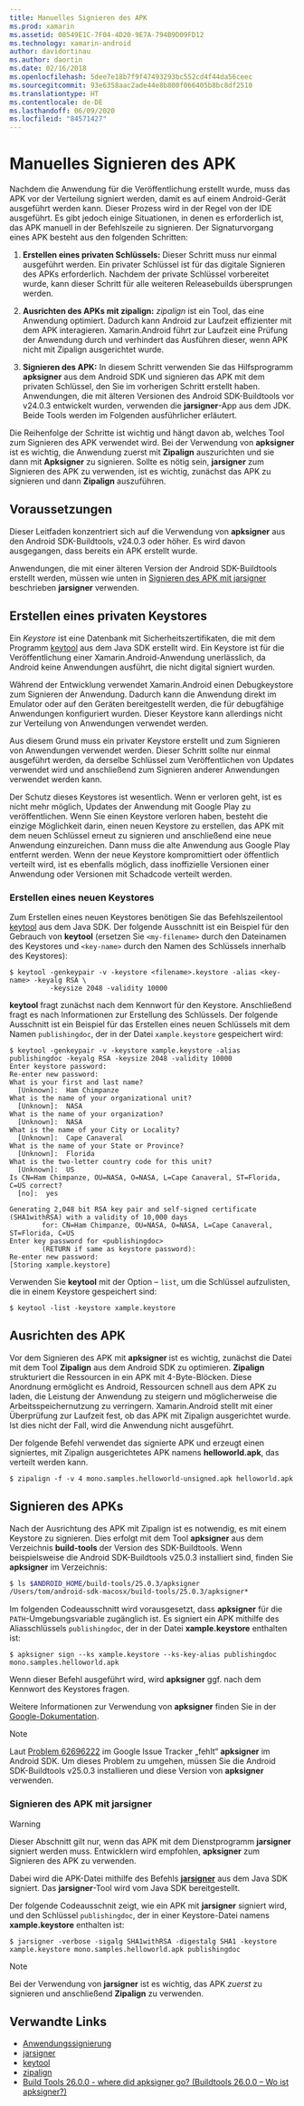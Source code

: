 ```yaml
---
title: Manuelles Signieren des APK
ms.prod: xamarin
ms.assetid: 08549E1C-7F04-4D20-9E7A-794B9D09FD12
ms.technology: xamarin-android
author: davidortinau
ms.author: daortin
ms.date: 02/16/2018
ms.openlocfilehash: 5dee7e18b7f9f47493293bc552cd4f44da56ceec
ms.sourcegitcommit: 93e6358aac2ade44e8b800f066405b8bc8df2510
ms.translationtype: HT
ms.contentlocale: de-DE
ms.lasthandoff: 06/09/2020
ms.locfileid: "84571427"
---
```

# <a name="manually-signing-the-apk"></a>Manuelles Signieren des APK

Nachdem die Anwendung für die Veröffentlichung erstellt wurde, muss das APK vor der Verteilung signiert werden, damit es auf einem Android-Gerät ausgeführt werden kann. Dieser Prozess wird in der Regel von der IDE ausgeführt. Es gibt jedoch einige Situationen, in denen es erforderlich ist, das APK manuell in der Befehlszeile zu signieren. Der Signaturvorgang eines APK besteht aus den folgenden Schritten:

1. **Erstellen eines privaten Schlüssels:** Dieser Schritt muss nur einmal ausgeführt werden. Ein privater Schlüssel ist für das digitale Signieren des APKs erforderlich.
    Nachdem der private Schlüssel vorbereitet wurde, kann dieser Schritt für alle weiteren Releasebuilds übersprungen werden.

2. **Ausrichten des APKs mit zipalign:** *zipalign* ist ein Tool, das eine Anwendung optimiert. Dadurch kann Android zur Laufzeit effizienter mit dem APK interagieren. Xamarin.Android führt zur Laufzeit eine Prüfung der Anwendung durch und verhindert das Ausführen dieser, wenn APK nicht mit Zipalign ausgerichtet wurde.

3. **Signieren des APK:** In diesem Schritt verwenden Sie das Hilfsprogramm **apksigner** aus dem Android SDK und signieren das APK mit dem privaten Schlüssel, den Sie im vorherigen Schritt erstellt haben. Anwendungen, die mit älteren Versionen des Android SDK-Buildtools vor v24.0.3 entwickelt wurden, verwenden die **jarsigner**-App aus dem JDK. Beide Tools werden im Folgenden ausführlicher erläutert.

Die Reihenfolge der Schritte ist wichtig und hängt davon ab, welches Tool zum Signieren des APK verwendet wird. Bei der Verwendung von **apksigner** ist es wichtig, die Anwendung zuerst mit **Zipalign** auszurichten und sie dann mit **Apksigner** zu signieren.  Sollte es nötig sein, **jarsigner** zum Signieren des APK zu verwenden, ist es wichtig, zunächst das APK zu signieren und dann **Zipalign** auszuführen.

## <a name="prerequisites"></a>Voraussetzungen

Dieser Leitfaden konzentriert sich auf die Verwendung von **apksigner** aus den Android SDK-Buildtools, v24.0.3 oder höher. Es wird davon ausgegangen, dass bereits ein APK erstellt wurde.

Anwendungen, die mit einer älteren Version der Android SDK-Buildtools erstellt werden, müssen wie unten in [Signieren des APK mit jarsigner](#Sign_the_APK_with_jarsigner) beschrieben **jarsigner** verwenden.

## <a name="create-a-private-keystore"></a>Erstellen eines privaten Keystores

Ein *Keystore* ist eine Datenbank mit Sicherheitszertifikaten, die mit dem Programm [keytool](https://docs.oracle.com/javase/8/docs/technotes/tools/unix/keytool.html) aus dem Java SDK erstellt wird. Ein Keystore ist für die Veröffentlichung einer Xamarin.Android-Anwendung unerlässlich, da Android keine Anwendungen ausführt, die nicht digital signiert wurden.

Während der Entwicklung verwendet Xamarin.Android einen Debugkeystore zum Signieren der Anwendung. Dadurch kann die Anwendung direkt im Emulator oder auf den Geräten bereitgestellt werden, die für debugfähige Anwendungen konfiguriert wurden.
Dieser Keystore kann allerdings nicht zur Verteilung von Anwendungen verwendet werden.

Aus diesem Grund muss ein privater Keystore erstellt und zum Signieren von Anwendungen verwendet werden. Dieser Schritt sollte nur einmal ausgeführt werden, da derselbe Schlüssel zum Veröffentlichen von Updates verwendet wird und anschließend zum Signieren anderer Anwendungen verwendet werden kann.

Der Schutz dieses Keystores ist wesentlich. Wenn er verloren geht, ist es nicht mehr möglich, Updates der Anwendung mit Google Play zu veröffentlichen.
Wenn Sie einen Keystore verloren haben, besteht die einzige Möglichkeit darin, einen neuen Keystore zu erstellen, das APK mit dem neuen Schlüssel erneut zu signieren und anschließend eine neue Anwendung einzureichen. Dann muss die alte Anwendung aus Google Play entfernt werden. Wenn der neue Keystore kompromittiert oder öffentlich verteilt wird, ist es ebenfalls möglich, dass inoffizielle Versionen einer Anwendung oder Versionen mit Schadcode verteilt werden.

### <a name="create-a-new-keystore"></a>Erstellen eines neuen Keystores

Zum Erstellen eines neuen Keystores benötigen Sie das Befehlszeilentool [keytool](https://docs.oracle.com/javase/8/docs/technotes/tools/unix/keytool.html) aus dem Java SDK. Der folgende Ausschnitt ist ein Beispiel für den Gebrauch von **keytool** (ersetzen Sie `<my-filename>` durch den Dateinamen des Keystores und `<key-name>` durch den Namen des Schlüssels innerhalb des Keystores):

```shell
$ keytool -genkeypair -v -keystore <filename>.keystore -alias <key-name> -keyalg RSA \
          -keysize 2048 -validity 10000
```

**keytool** fragt zunächst nach dem Kennwort für den Keystore. Anschließend fragt es nach Informationen zur Erstellung des Schlüssels. Der folgende Ausschnitt ist ein Beispiel für das Erstellen eines neuen Schlüssels mit dem Namen `publishingdoc`, der in der Datei `xample.keystore` gespeichert wird:

```shell
$ keytool -genkeypair -v -keystore xample.keystore -alias publishingdoc -keyalg RSA -keysize 2048 -validity 10000
Enter keystore password:
Re-enter new password:
What is your first and last name?
  [Unknown]:  Ham Chimpanze
What is the name of your organizational unit?
  [Unknown]:  NASA
What is the name of your organization?
  [Unknown]:  NASA
What is the name of your City or Locality?
  [Unknown]:  Cape Canaveral
What is the name of your State or Province?
  [Unknown]:  Florida
What is the two-letter country code for this unit?
  [Unknown]:  US
Is CN=Ham Chimpanze, OU=NASA, O=NASA, L=Cape Canaveral, ST=Florida, C=US correct?
  [no]:  yes

Generating 2,048 bit RSA key pair and self-signed certificate (SHA1withRSA) with a validity of 10,000 days
        for: CN=Ham Chimpanze, OU=NASA, O=NASA, L=Cape Canaveral, ST=Florida, C=US
Enter key password for <publishingdoc>
        (RETURN if same as keystore password):
Re-enter new password:
[Storing xample.keystore]
```

Verwenden Sie **keytool** mit der Option &ndash; `list`, um die Schlüssel aufzulisten, die in einem Keystore gespeichert sind:

```shell
$ keytool -list -keystore xample.keystore
```

## <a name="zipalign-the-apk"></a>Ausrichten des APK

Vor dem Signieren des APK mit **apksigner** ist es wichtig, zunächst die Datei mit dem Tool **Zipalign** aus dem Android SDK zu optimieren. **Zipalign** strukturiert die Ressourcen in ein APK mit 4-Byte-Blöcken. Diese Anordnung ermöglicht es Android, Ressourcen schnell aus dem APK zu laden, die Leistung der Anwendung zu steigern und möglicherweise die Arbeitsspeichernutzung zu verringern. Xamarin.Android stellt mit einer Überprüfung zur Laufzeit fest, ob das APK mit Zipalign ausgerichtet wurde. Ist dies nicht der Fall, wird die Anwendung nicht ausgeführt.

Der folgende Befehl verwendet das signierte APK und erzeugt einen signiertes, mit Zipalign ausgerichtetes APK namens **helloworld.apk**, das verteilt werden kann.

```shell
$ zipalign -f -v 4 mono.samples.helloworld-unsigned.apk helloworld.apk
```

## <a name="sign-the-apk"></a>Signieren des APKs

Nach der Ausrichtung des APK mit Zipalign ist es notwendig, es mit einem Keystore zu signieren. Dies erfolgt mit dem Tool **apksigner** aus dem Verzeichnis **build-tools** der Version des SDK-Buildtools.  Wenn beispielsweise die Android SDK-Buildtools v25.0.3 installiert sind, finden Sie **apksigner** im Verzeichnis:

```bash
$ ls $ANDROID_HOME/build-tools/25.0.3/apksigner
/Users/tom/android-sdk-macosx/build-tools/25.0.3/apksigner*
```

Im folgenden Codeausschnitt wird vorausgesetzt, dass **apksigner** für die `PATH`-Umgebungsvariable zugänglich ist. Es signiert ein APK mithilfe des Aliasschlüssels `publishingdoc`, der in der Datei **xample.keystore** enthalten ist:

```shell
$ apksigner sign --ks xample.keystore --ks-key-alias publishingdoc mono.samples.helloworld.apk
```

Wenn dieser Befehl ausgeführt wird, wird **apksigner** ggf. nach dem Kennwort des Keystores fragen.

Weitere Informationen zur Verwendung von **apksigner** finden Sie in der [Google-Dokumentation](https://developer.android.com/studio/command-line/apksigner.html).

> [!NOTE]
> Laut [Problem 62696222](https://issuetracker.google.com/issues/62696222) im Google Issue Tracker „fehlt“ **apksigner** im Android SDK. Um dieses Problem zu umgehen, müssen Sie die Android SDK-Buildtools v25.0.3 installieren und diese Version von **apksigner** verwenden.  

<a name="Sign_the_APK_with_jarsigner"></a>

### <a name="sign-the-apk-with-jarsigner"></a>Signieren des APK mit jarsigner

> [!WARNING]
> Dieser Abschnitt gilt nur, wenn das APK mit dem Dienstprogramm **jarsigner** signiert werden muss. Entwicklern wird empfohlen, **apksigner** zum Signieren des APK zu verwenden.

Dabei wird die APK-Datei mithilfe des Befehls **[jarsigner](https://docs.oracle.com/javase/8/docs/technotes/tools/windows/jarsigner.html)** aus dem Java SDK signiert.  Das **jarsigner**-Tool wird vom Java SDK bereitgestellt.

Der folgende Codeausschnit zeigt, wie ein APK mit **jarsigner** signiert wird, und den Schlüssel `publishingdoc`, der in einer Keystore-Datei namens **xample.keystore** enthalten ist:

```shell
$ jarsigner -verbose -sigalg SHA1withRSA -digestalg SHA1 -keystore xample.keystore mono.samples.helloworld.apk publishingdoc
```

> [!NOTE]
> Bei der Verwendung von **jarsigner** ist es wichtig, das APK _zuerst_ zu signieren und anschließend **Zipalign** zu verwenden.  

## <a name="related-links"></a>Verwandte Links

- [Anwendungssignierung](https://source.android.com/security/apksigning/)
- [jarsigner](https://docs.oracle.com/javase/8/docs/technotes/tools/windows/jarsigner.html)
- [keytool](https://docs.oracle.com/javase/8/docs/technotes/tools/unix/keytool.html)
- [zipalign](https://developer.android.com/studio/command-line/zipalign.html)
- [Build Tools 26.0.0 - where did apksigner go? (Buildtools 26.0.0 – Wo ist apksigner?)](https://issuetracker.google.com/issues/62696222)
